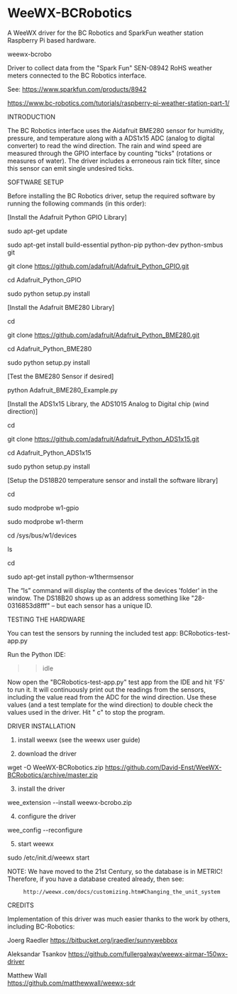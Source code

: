 # WeeWX-BCRobotics
A WeeWX driver for the BC Robotics and SparkFun weather station Raspberry Pi based hardware.

weewx-bcrobo

Driver to collect data from the "Spark Fun" SEN-08942 RoHS weather meters 
connected to the BC Robotics interface.

See:
https://www.sparkfun.com/products/8942

https://www.bc-robotics.com/tutorials/raspberry-pi-weather-station-part-1/

INTRODUCTION

The BC Robotics interface uses the Aidafruit BME280 sensor for humidity, pressure, 
and temperature along with a ADS1x15 ADC (analog to digital converter) to read the 
wind direction. The rain and wind speed are measured through the GPIO interface by 
counting "ticks" (rotations or measures of water). The driver includes a erroneous
rain tick filter, since this sensor can emit single undesired ticks.

SOFTWARE SETUP

Before installing the BC Robotics driver, setup the required software by running the 
following commands (in this order):

[Install the Adafruit Python GPIO Library]

  sudo apt-get update
  
  sudo apt-get install build-essential python-pip python-dev python-smbus git
  
  git clone https://github.com/adafruit/Adafruit_Python_GPIO.git
  
  cd Adafruit_Python_GPIO
  
  sudo python setup.py install
  

[Install the Adafruit BME280 Library]

  cd
  
  git clone https://github.com/adafruit/Adafruit_Python_BME280.git
  
  cd Adafruit_Python_BME280
  
  sudo python setup.py install
  

[Test the BME280 Sensor if desired]

  python Adafruit_BME280_Example.py
  

[Install the ADS1x15 Library, the ADS1015 Analog to Digital chip (wind direction)]

  cd
  
  git clone https://github.com/adafruit/Adafruit_Python_ADS1x15.git
  
  cd Adafruit_Python_ADS1x15
  
  sudo python setup.py install
  

[Setup the DS18B20 temperature sensor and install the software library]

  cd
  
  sudo modprobe w1-gpio
  
  sudo modprobe w1-therm
  
  cd /sys/bus/w1/devices
  
  ls
  
  cd
  
  sudo apt-get install python-w1thermsensor
  
  
The “ls” command will display the contents of the devices 'folder' in the window. The 
DS18B20 shows up as an address something like "28-0316853d8fff" – but each sensor has 
a unique ID.

TESTING THE HARDWARE

You can test the sensors by running the included test app: BCRobotics-test-app.py

Run the Python IDE:

  >>idle

Now open the "BCRobotics-test-app.py" test app from the IDE and hit 'F5' to run it. It will 
continuously print out the readings from the sensors, including the value read from the ADC 
for the wind direction. Use these values (and a test template for the wind direction) to 
double check the values used in the driver. Hit "<ctrl> c" to stop the program.


DRIVER INSTALLATION

1) install weewx (see the weewx user guide)

2) download the driver

wget -O WeeWX-BCRobotics.zip https://github.com/David-Enst/WeeWX-BCRobotics/archive/master.zip

3) install the driver

wee_extension --install weewx-bcrobo.zip

4) configure the driver

wee_config --reconfigure

5) start weewx

sudo /etc/init.d/weewx start

 NOTE: We have moved to the 21st Century, so the database is in METRIC!
       Therefore, if you have a database created already, then see:

         http://weewx.com/docs/customizing.htm#Changing_the_unit_system

CREDITS

Implementation of this driver was much easier thanks to the work by others, 
including BC-Robotics:

Joerg Raedler
  https://bitbucket.org/jraedler/sunnywebbox

Aleksandar Tsankov
  https://github.com/fullergalway/weewx-airmar-150wx-driver

Matthew Wall    
  https://github.com/matthewwall/weewx-sdr
